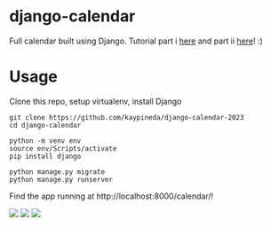 # django-calendar
Full calendar built using Django. Tutorial part i [here](https://www.huiwenteo.com/normal/2018/07/24/django-calendar.html) and part ii [here](https://www.huiwenteo.com/normal/2018/07/29/django-calendar-ii.html)! :)

# Usage 
Clone this repo, setup virtualenv, install Django
```
git clone https://github.com/kaypineda/django-calendar-2023
cd django-calendar

python -m venv env
source env/Scripts/activate
pip install django

python manage.py migrate
python manage.py runserver
```
Find the app running at http://localhost:8000/calendar/!

<img src=/images/calendar_v2.0.png/>
<img src=/images/calendar_v2.0_form_new.png/>
<img src=/images/calendar_v2.0_form_edit.png/>
